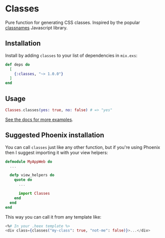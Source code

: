 # Classes

Pure function for generating CSS classes. Inspired by the popular
[classnames](https://www.npmjs.com/package/classnames) Javascript library.

## Installation

Install by adding `classes` to your list of dependencies in `mix.exs`:

```elixir
def deps do
  [
    {:classes, "~> 1.0.0"}
  ]
end
```

## Usage

```elixir
Classes.classes(yes: true, no: false) # => "yes"
```

[See the docs for more examples](https://hexdocs.pm/classes/Classes.html#classes/1).

## Suggested Phoenix installation

You can call `classes` just like any other function, but if you're using Phoenix then I suggest
importing it with your view helpers:

```elixir
defmodule MyAppWeb do
  ...

  defp view_helpers do
    quote do
      ...

      import Classes
    end
  end
end
```

This way you can call it from any template like:

```eex
<%# In your .heex template %>
<div class={classes("my-class": true, "not-me": false)}>...</div>
```
